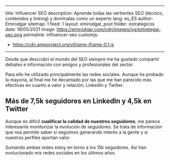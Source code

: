 ---
title: Influencer SEO
description: Aprende todas las vertientes SEO (técnico, contenidos y linking) y domínalas como un experto
lang: es_ES
author: Emirodgar
sitemap: 1
feed: 1
layout: emirodgar_post
folder: estrategicos
date: 19/05/2021
image: https://emirodgar.com/cdn/images/og/estrategia-seo.png
permalink: influencer-seo
customjs:
 - https://cdn.ampproject.org/v0/amp-iframe-0.1.js
 
 ---

Desde que descrubrí el mundo del SEO siempre me ha gustado compartir debates e información con amigos y profesionales del sector. 

Para ello he utilizado principalmente las redes sociales. Aunque he probado la mayoría, al final me he decantado por las que me han parecido más efectivas en cuanto a valor y relación; LinkedIn y Twitter.

## Más de 7,5k seguidores en LinkedIn y 4,5k en Twitter

Aunque es difícil **cualificar la calidad de nuestros seguidores**, me parece interesante monitorizar la evolución de seguidores. Se trata de información que nos permite saber si seguimos generando interés a la gente y si nuestros perfiles aportan valor.

Sumando ambas redes estoy en torno a los 15k seguidores. Así han evolucionado mis redes sociales en los últimos años. 


<amp-iframe width="400" height="200"
sandbox="allow-scripts"
layout="responsive"
frameborder="0"
src="../publicaciones/influencer-seo.html"></amp-iframe>

<!--stackedit_data:
eyJoaXN0b3J5IjpbMTM5ODY4MTgyMyw2NDg1NDUwNDldfQ==
-->